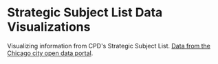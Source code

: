 # Strategic Subject List Data Visualizations

Visualizing information from CPD's Strategic Subject List. [Data from the Chicago
city open data portal](https://data.cityofchicago.org/Public-Safety/Strategic-Subject-List/4aki-r3np).
